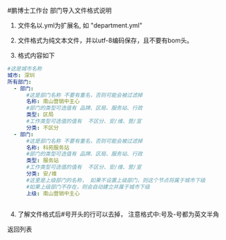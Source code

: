 #鹏博士工作台 部门导入文件格式说明

1. 文件名以.yml为扩展名, 如 "department.yml"

2. 文件格式为纯文本文件，并以utf-8编码保存，且不要有bom头。

3. 格式内容如下
```yml
#这是城市名称
城市: 深圳 
所有部门:
  - 部门: 
      #这是部门名称 不要有重名，否则可能会被过滤掉
      名称: 南山营销中主心  
      #部门的类型可选值有 品牌、区局、服务站、行政
      类型: 区局          
      #工作类型可选值的值有  不区分、安/维、营/宣
      分类: 不区分        
  - 部门:
      #这是部门名称 不要有重名，否则可能会被过滤掉
      名称: 科苑服务站
      #部门的类型可选值有 品牌、区局、服务站、行政     
      类型: 服务站     
      #工作类型可选值的值有  不区分、安/维、营/宣   
      分类: 安/维
      #这里是上级部门的名称， 如果不设置上级部门，则这个节点将属于城市下级
      #如果上级部门不存在，则会自动建立并属于城市下级         
      上级: 南山营销中主心
  
```
4. 了解文件格式后#号开头的行可以去掉， 注意格式中:号及-号都为英文半角

返回列表
